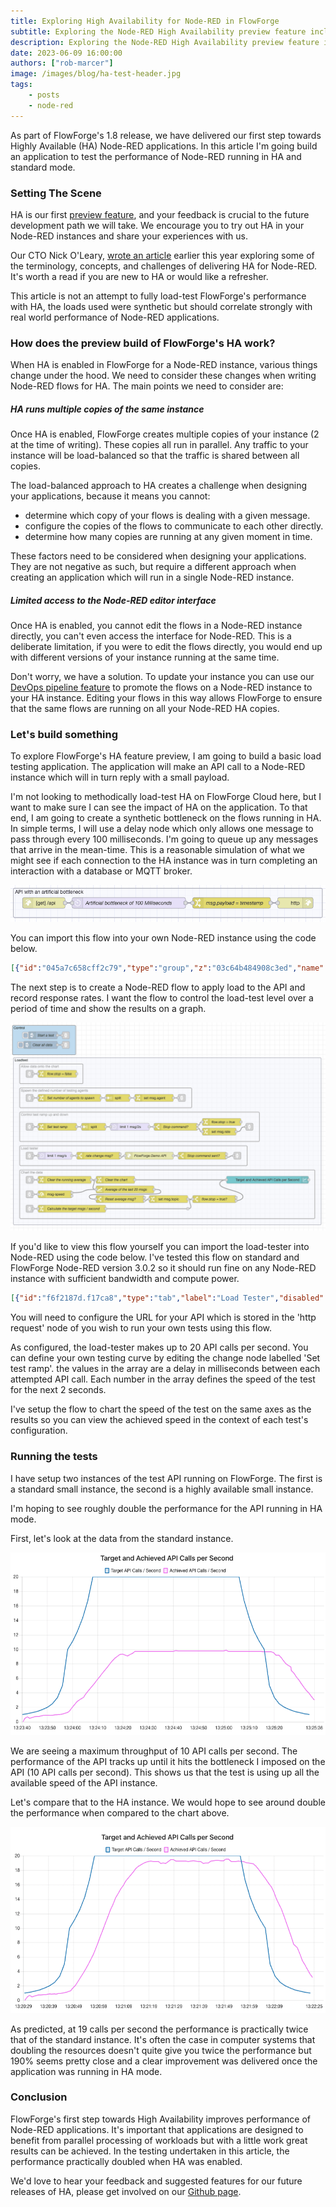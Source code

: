 ```yaml
---
title: Exploring High Availability for Node-RED in FlowForge
subtitle: Exploring the Node-RED High Availability preview feature included in FlowForge 1.8.
description: Exploring the Node-RED High Availability preview feature included in FlowForge 1.8.
date: 2023-06-09 16:00:00
authors: ["rob-marcer"]
image: /images/blog/ha-test-header.jpg
tags:
    - posts 
    - node-red
---
```


As part of FlowForge's 1.8 release, we have delivered our first step towards Highly Available (HA) Node-RED applications. In this article I'm going build an application to test the performance of Node-RED running in HA and standard mode.
<!--more-->

### Setting The Scene

HA is our first [preview feature](https://flowforge.com/handbook/product/versioning/#preview-features), and your feedback is crucial to the future development path we will take. We encourage you to try out HA in your Node-RED instances and share your experiences with us.

Our CTO Nick O'Leary, [wrote an article](/blog/2023/05/bringing-high-availability-to-node-red/) earlier this year exploring some of the terminology, concepts, and challenges of delivering HA for Node-RED. It's worth a read if you are new to HA or would like a refresher.

This article is not an attempt to fully load-test FlowForge's performance with HA, the loads used were synthetic but should correlate strongly with real world performance of Node-RED applications.

### How does the preview build of FlowForge's HA work?

When HA is enabled in FlowForge for a Node-RED instance, various things change under the hood. We need to consider these changes when writing Node-RED flows for HA. The main points we need to consider are:

##### HA runs multiple copies of the same instance

Once HA is enabled, FlowForge creates multiple copies of your instance (2 at the time of writing). These copies all run in parallel. Any traffic to your instance will be load-balanced so that the traffic is shared between all copies.

The load-balanced approach to HA creates a challenge when designing your applications, because it means you cannot:

* determine which copy of your flows is dealing with a given message.
* configure the copies of the flows to communicate to each other directly.
* determine how many copies are running at any given moment in time.

These factors need to be considered when designing your applications. They are not negative as such, but require a different approach when creating an application which will run in a single Node-RED instance.

##### Limited access to the Node-RED editor interface

Once HA is enabled, you cannot edit the flows in a Node-RED instance directly, you can't even access the interface for Node-RED. This is a deliberate limitation, if you were to edit the flows directly, you would end up with different versions of your instance running at the same time.

Don't worry, we have a solution. To update your instance you can use our [DevOps pipeline feature](https://flowforge.com/docs/user/devops-pipelines/#devops-pipelines) to promote the flows on a Node-RED instance to your HA instance. Editing your flows in this way allows FlowForge to ensure that the same flows are running on all your Node-RED HA copies.

### Let's build something

To explore FlowForge's HA feature preview, I am going to build a basic load testing application. The application will make an API call to a Node-RED instance which will in turn reply with a small payload. 

I'm not looking to methodically load-test HA on FlowForge Cloud here, but I want to make sure I can see the impact of HA on the application. To that end, I am going to create a synthetic bottleneck on the flows running in HA. In simple terms, I will use a delay node which only allows one message to pass through every 100 milliseconds. I'm going to queue up any messages that arrive in the mean-time. This is a reasonable simulation of what we might see if each connection to the HA instance was in turn completing an interaction with a database or MQTT broker.

 ![API which returns a timestamp and will only reply 10 times a second](./images/api-flow.png "API which returns a timestamp and will only reply 10 times a second")

 You can import this flow into your own Node-RED instance using the code below.

 ```json
[{"id":"045a7c658cff2c79","type":"group","z":"03c64b484908c3ed","name":"API with an artificial bottleneck","style":{"label":true},"nodes":["441caf15dca25bf5","3cb096f08952b5b0","31a50f37100b831c","3e9f592a0e907077"],"x":34,"y":39,"w":872,"h":82},{"id":"441caf15dca25bf5","type":"http in","z":"03c64b484908c3ed","g":"045a7c658cff2c79","name":"","url":"/api","method":"get","upload":false,"swaggerDoc":"","x":120,"y":80,"wires":[["31a50f37100b831c"]]},{"id":"3cb096f08952b5b0","type":"http response","z":"03c64b484908c3ed","g":"045a7c658cff2c79","name":"","statusCode":"","headers":{},"x":830,"y":80,"wires":[]},{"id":"31a50f37100b831c","type":"delay","z":"03c64b484908c3ed","g":"045a7c658cff2c79","name":"Artificial bottleneck of 100 Milliseconds","pauseType":"delay","timeout":"100","timeoutUnits":"milliseconds","rate":"1","nbRateUnits":"1","rateUnits":"second","randomFirst":"1","randomLast":"5","randomUnits":"seconds","drop":false,"allowrate":false,"outputs":1,"x":360,"y":80,"wires":[["3e9f592a0e907077"]]},{"id":"3e9f592a0e907077","type":"change","z":"03c64b484908c3ed","g":"045a7c658cff2c79","name":"msg.payload = timestamp","rules":[{"t":"set","p":"payload","pt":"msg","to":"","tot":"date"}],"action":"","property":"","from":"","to":"","reg":false,"x":650,"y":80,"wires":[["3cb096f08952b5b0"]]}]
 ```

The next step is to create a Node-RED flow to apply load to the API and record response rates. I want the flow to control the load-test level over a period of time and show the results on a graph.

![Load-testing flow](./images/loadtest-flow.png "Load-testing flow")

If you'd like to view this flow yourself you can import the load-tester into Node-RED using the code below. I've tested this flow on standard and FlowForge Node-RED version 3.0.2 so it should run fine on any Node-RED instance with sufficient bandwidth and compute power.

```json
[{"id":"f6f2187d.f17ca8","type":"tab","label":"Load Tester","disabled":false,"info":""},{"id":"10522c0baed97b5b","type":"group","z":"f6f2187d.f17ca8","name":"Loadtest","style":{"stroke":"#b2b3bd","fill":"#f2f3fb","fill-opacity":"0.5","label":true,"color":"#32333b"},"nodes":["a2e1c5156a24ea78","c7373136339401aa","55e8c82ad7a34348","8501b8a0073d43b6","b68cd727d589a27f"],"x":38,"y":233,"w":1274,"h":694},{"id":"2efd22a943329fc5","type":"group","z":"f6f2187d.f17ca8","name":"Control","style":{"label":true,"fill":"#bfdbef","color":"#000000"},"nodes":["19ac671f57cb4861","b5bd39105d7e709f","e572e84b9390305a","020775aa43e7dfda"],"x":34,"y":99,"w":262,"h":122},{"id":"a2e1c5156a24ea78","type":"group","z":"f6f2187d.f17ca8","g":"10522c0baed97b5b","name":"Spawn the defined number of testing agents","style":{"label":true},"nodes":["091d36d6e00578ce","a82342ad9c7a5d43","5fddc154f1a56e2c","64414f6450cf3953","5a238b36ad1cd200"],"x":64,"y":359,"w":712,"h":82},{"id":"c7373136339401aa","type":"group","z":"f6f2187d.f17ca8","g":"10522c0baed97b5b","name":"Control test ramp up and down","style":{"label":true},"nodes":["6cb00c173376e046","3adab13204328c4d","9f19aff9ab804d3d","4d46ca64933ac1d3","71a35667382f0c5a","9490dab01d32ad32","3f9f8d0df34377f2","32fd211dc6eacc21"],"x":64,"y":459,"w":992,"h":122},{"id":"55e8c82ad7a34348","type":"group","z":"f6f2187d.f17ca8","g":"10522c0baed97b5b","name":"Load tester","style":{"label":true},"nodes":["908750260a627af8","8e6ea88e04427117","d543dcaaa192df98","f293c04ab38c4d90","4782b199b4716137","b6bd1006d988e945"],"x":64,"y":599,"w":942,"h":82},{"id":"8501b8a0073d43b6","type":"group","z":"f6f2187d.f17ca8","g":"10522c0baed97b5b","name":"Chart the data","style":{"label":true},"nodes":["180c5e48ef2bc3dc","35373d372a8332bd","50fc36ba2355499d","17e6b261606e685d","2c1f01a17d300de8","ae514cab763c2fa7","0715e1fb5dafc7b8","67c09ddccdf925b0","2f2ec619699434f9","7a47fef4a69aefb0","0f474f2e72a21deb","9cc5785934424c73","837736a63a478ade","35373d372a8332bd"],"x":64,"y":699,"w":1222,"h":202},{"id":"b68cd727d589a27f","type":"group","z":"f6f2187d.f17ca8","g":"10522c0baed97b5b","name":"Allow data onto the chart","style":{"label":true},"nodes":["220236ca84210a64","236bbe5fa503c96c"],"x":64,"y":259,"w":262,"h":82},{"id":"0f474f2e72a21deb","type":"junction","z":"f6f2187d.f17ca8","g":"8501b8a0073d43b6","x":760,"y":860,"wires":[["837736a63a478ade"]]},{"id":"091d36d6e00578ce","type":"change","z":"f6f2187d.f17ca8","g":"a2e1c5156a24ea78","name":"Set number of agents to spawn","rules":[{"t":"set","p":"payload","pt":"msg","to":"[\"1\",\"2\",\"3\",\"4\",\"5\",\"6\",\"7\",\"8\",\"9\",\"10\"]","tot":"json"}],"action":"","property":"","from":"","to":"","reg":false,"x":270,"y":400,"wires":[["a82342ad9c7a5d43"]]},{"id":"a82342ad9c7a5d43","type":"split","z":"f6f2187d.f17ca8","g":"a2e1c5156a24ea78","name":"","splt":"\\n","spltType":"str","arraySplt":1,"arraySpltType":"len","stream":false,"addname":"","x":470,"y":400,"wires":[["5a238b36ad1cd200"]]},{"id":"5fddc154f1a56e2c","type":"link in","z":"f6f2187d.f17ca8","g":"a2e1c5156a24ea78","name":"link in 13","links":["b5bd39105d7e709f"],"x":105,"y":400,"wires":[["091d36d6e00578ce"]]},{"id":"64414f6450cf3953","type":"link out","z":"f6f2187d.f17ca8","g":"a2e1c5156a24ea78","name":"link out 9","mode":"link","links":["8e6ea88e04427117"],"x":735,"y":400,"wires":[]},{"id":"5a238b36ad1cd200","type":"change","z":"f6f2187d.f17ca8","g":"a2e1c5156a24ea78","name":"","rules":[{"t":"set","p":"agent","pt":"msg","to":"payload","tot":"msg"}],"action":"","property":"","from":"","to":"","reg":false,"x":620,"y":400,"wires":[["64414f6450cf3953"]]},{"id":"6cb00c173376e046","type":"link out","z":"f6f2187d.f17ca8","g":"c7373136339401aa","name":"link out 10","mode":"link","links":["0715e1fb5dafc7b8","8e6ea88e04427117"],"x":1015,"y":520,"wires":[]},{"id":"3adab13204328c4d","type":"delay","z":"f6f2187d.f17ca8","g":"c7373136339401aa","name":"","pauseType":"rate","timeout":"5","timeoutUnits":"seconds","rate":"1","nbRateUnits":"2","rateUnits":"second","randomFirst":"1","randomLast":"5","randomUnits":"seconds","drop":false,"allowrate":false,"outputs":1,"x":520,"y":520,"wires":[["3f9f8d0df34377f2"]]},{"id":"9f19aff9ab804d3d","type":"split","z":"f6f2187d.f17ca8","g":"c7373136339401aa","name":"","splt":"\\n","spltType":"str","arraySplt":1,"arraySpltType":"len","stream":false,"addname":"","x":370,"y":520,"wires":[["3adab13204328c4d"]]},{"id":"4d46ca64933ac1d3","type":"link in","z":"f6f2187d.f17ca8","g":"c7373136339401aa","name":"link in 14","links":["b5bd39105d7e709f"],"x":105,"y":520,"wires":[["71a35667382f0c5a"]]},{"id":"71a35667382f0c5a","type":"change","z":"f6f2187d.f17ca8","g":"c7373136339401aa","name":"Set test ramp","rules":[{"t":"set","p":"payload","pt":"msg","to":"[1000,900,800,700,600,500,400,300,200,100,50,50,50,50,50,50,50,50,50,50,100,200,300,400,500,600,700,800,900,1000,\"stop\"]","tot":"json"}],"action":"","property":"","from":"","to":"","reg":false,"x":220,"y":520,"wires":[["9f19aff9ab804d3d"]]},{"id":"9490dab01d32ad32","type":"change","z":"f6f2187d.f17ca8","g":"c7373136339401aa","name":"","rules":[{"t":"set","p":"rate","pt":"msg","to":"payload","tot":"msg"}],"action":"","property":"","from":"","to":"","reg":false,"x":890,"y":540,"wires":[["6cb00c173376e046"]]},{"id":"3f9f8d0df34377f2","type":"switch","z":"f6f2187d.f17ca8","g":"c7373136339401aa","name":"Stop command?","property":"payload","propertyType":"msg","rules":[{"t":"eq","v":"stop","vt":"str"},{"t":"else"}],"checkall":"true","repair":false,"outputs":2,"x":710,"y":520,"wires":[["32fd211dc6eacc21"],["9490dab01d32ad32"]]},{"id":"32fd211dc6eacc21","type":"change","z":"f6f2187d.f17ca8","g":"c7373136339401aa","name":"flow.stop = true","rules":[{"t":"set","p":"stop","pt":"flow","to":"true","tot":"bool"}],"action":"","property":"","from":"","to":"","reg":false,"x":900,"y":500,"wires":[[]]},{"id":"908750260a627af8","type":"delay","z":"f6f2187d.f17ca8","g":"55e8c82ad7a34348","name":"","pauseType":"rate","timeout":"5","timeoutUnits":"seconds","rate":"1","nbRateUnits":"1","rateUnits":"second","randomFirst":"1","randomLast":"5","randomUnits":"seconds","drop":false,"allowrate":true,"outputs":1,"x":210,"y":640,"wires":[["f293c04ab38c4d90"]]},{"id":"8e6ea88e04427117","type":"link in","z":"f6f2187d.f17ca8","g":"55e8c82ad7a34348","name":"link in 15","links":["64414f6450cf3953","6cb00c173376e046","d543dcaaa192df98","702296619b530dfa"],"x":105,"y":640,"wires":[["908750260a627af8"]]},{"id":"d543dcaaa192df98","type":"link out","z":"f6f2187d.f17ca8","g":"55e8c82ad7a34348","name":"link out 11","mode":"link","links":["e90e02e14ea3224a","8e6ea88e04427117","50fc36ba2355499d"],"x":965,"y":640,"wires":[]},{"id":"f293c04ab38c4d90","type":"switch","z":"f6f2187d.f17ca8","g":"55e8c82ad7a34348","name":"rate change msg?","property":"rate","propertyType":"msg","rules":[{"t":"nnull"},{"t":"else"}],"checkall":"true","repair":false,"outputs":2,"x":390,"y":640,"wires":[[],["b6bd1006d988e945"]]},{"id":"4782b199b4716137","type":"switch","z":"f6f2187d.f17ca8","g":"55e8c82ad7a34348","name":"Stop command sent?","property":"stop","propertyType":"flow","rules":[{"t":"true"},{"t":"else"}],"checkall":"true","repair":false,"outputs":2,"x":820,"y":640,"wires":[[],["d543dcaaa192df98"]]},{"id":"50fc36ba2355499d","type":"link in","z":"f6f2187d.f17ca8","g":"8501b8a0073d43b6","name":"link in 16","links":["d543dcaaa192df98"],"x":105,"y":800,"wires":[["180c5e48ef2bc3dc"]]},{"id":"2c1f01a17d300de8","type":"change","z":"f6f2187d.f17ca8","g":"8501b8a0073d43b6","name":"","rules":[{"t":"set","p":"topic","pt":"msg","to":"Achieved API Calls / Second","tot":"str"}],"action":"","property":"","from":"","to":"","reg":false,"x":680,"y":820,"wires":[["837736a63a478ade"]]},{"id":"ae514cab763c2fa7","type":"change","z":"f6f2187d.f17ca8","g":"8501b8a0073d43b6","name":"Calculate the target msgs / second","rules":[{"t":"set","p":"payload","pt":"msg","to":"1000 / msg.payload","tot":"jsonata"},{"t":"set","p":"topic","pt":"msg","to":"Target API Calls / Second","tot":"str"}],"action":"","property":"","from":"","to":"","reg":false,"x":280,"y":860,"wires":[["0f474f2e72a21deb"]]},{"id":"0715e1fb5dafc7b8","type":"link in","z":"f6f2187d.f17ca8","g":"8501b8a0073d43b6","name":"link in 17","links":["6cb00c173376e046","702296619b530dfa"],"x":105,"y":860,"wires":[["ae514cab763c2fa7"]]},{"id":"67c09ddccdf925b0","type":"link in","z":"f6f2187d.f17ca8","g":"8501b8a0073d43b6","name":"link in 18","links":["b5bd39105d7e709f","020775aa43e7dfda"],"x":105,"y":740,"wires":[["7a47fef4a69aefb0"]]},{"id":"2f2ec619699434f9","type":"change","z":"f6f2187d.f17ca8","g":"8501b8a0073d43b6","name":"Clear the chart","rules":[{"t":"set","p":"payload","pt":"msg","to":"[]","tot":"json"}],"action":"","property":"","from":"","to":"","reg":false,"x":460,"y":740,"wires":[["35373d372a8332bd"]]},{"id":"7a47fef4a69aefb0","type":"change","z":"f6f2187d.f17ca8","g":"8501b8a0073d43b6","name":"Clear the running average","rules":[{"t":"set","p":"payload","pt":"msg","to":"clear","tot":"str"}],"action":"","property":"","from":"","to":"","reg":false,"x":250,"y":740,"wires":[["17e6b261606e685d","2f2ec619699434f9"]]},{"id":"9cc5785934424c73","type":"switch","z":"f6f2187d.f17ca8","g":"8501b8a0073d43b6","name":"Reset average msg?","property":"payload_in","propertyType":"msg","rules":[{"t":"eq","v":"clear","vt":"str"},{"t":"else"}],"checkall":"true","repair":false,"outputs":2,"x":480,"y":820,"wires":[[],["2c1f01a17d300de8"]]},{"id":"837736a63a478ade","type":"switch","z":"f6f2187d.f17ca8","g":"8501b8a0073d43b6","name":"flow.stop = true?","property":"stop","propertyType":"flow","rules":[{"t":"true"},{"t":"else"}],"checkall":"true","repair":false,"outputs":2,"x":870,"y":820,"wires":[[],["35373d372a8332bd"]]},{"id":"220236ca84210a64","type":"change","z":"f6f2187d.f17ca8","g":"b68cd727d589a27f","name":"flow.stop = false","rules":[{"t":"set","p":"stop","pt":"flow","to":"false","tot":"bool"}],"action":"","property":"","from":"","to":"","reg":false,"x":220,"y":300,"wires":[[]]},{"id":"236bbe5fa503c96c","type":"link in","z":"f6f2187d.f17ca8","g":"b68cd727d589a27f","name":"link in 19","links":["b5bd39105d7e709f"],"x":105,"y":300,"wires":[["220236ca84210a64"]]},{"id":"19ac671f57cb4861","type":"inject","z":"f6f2187d.f17ca8","g":"2efd22a943329fc5","name":"Start a test","props":[],"repeat":"","crontab":"","once":false,"onceDelay":0.1,"topic":"","x":160,"y":140,"wires":[["b5bd39105d7e709f"]]},{"id":"b5bd39105d7e709f","type":"link out","z":"f6f2187d.f17ca8","g":"2efd22a943329fc5","name":"link out 12","mode":"link","links":["c400cbe00d5157eb","11f154eb8793628e","932ad072f2a06f5b","e9af1c9fa92b2d28","f82a1a50e69f92ac","5fddc154f1a56e2c","4d46ca64933ac1d3","67c09ddccdf925b0","236bbe5fa503c96c","34adf87fc623f3a9","ff6cf9cb22aae286","eb689d3c5969a421","f0be31cc6f44d71e"],"x":255,"y":140,"wires":[]},{"id":"e572e84b9390305a","type":"inject","z":"f6f2187d.f17ca8","g":"2efd22a943329fc5","name":"Clear all data","props":[],"repeat":"","crontab":"","once":false,"onceDelay":0.1,"topic":"","x":150,"y":180,"wires":[["020775aa43e7dfda"]]},{"id":"020775aa43e7dfda","type":"link out","z":"f6f2187d.f17ca8","g":"2efd22a943329fc5","name":"link out 13","mode":"link","links":["932ad072f2a06f5b","67c09ddccdf925b0","eb689d3c5969a421"],"x":255,"y":180,"wires":[]},{"id":"35373d372a8332bd","type":"ui_chart","z":"f6f2187d.f17ca8","g":"8501b8a0073d43b6","name":"","group":"ac144f4cf90c7c0f","order":0,"width":"6","height":"6","label":"Target and Achieved API Calls per Second","chartType":"line","legend":"true","xformat":"HH:mm:ss","interpolate":"linear","nodata":"","dot":false,"ymin":"","ymax":"","removeOlder":"5","removeOlderPoints":"","removeOlderUnit":"60","cutout":0,"useOneColor":false,"useUTC":false,"colors":["#1f77b4","#ec6dee","#ff7f0e","#2ca02c","#98df8a","#d62728","#ff9896","#9467bd","#c5b0d5"],"outputs":1,"useDifferentColor":false,"className":"","x":1090,"y":740,"wires":[[]]},{"id":"180c5e48ef2bc3dc","type":"msg-speed","z":"f6f2187d.f17ca8","g":"8501b8a0073d43b6","name":"","frequency":"sec","interval":1,"estimation":false,"ignore":true,"pauseAtStartup":false,"topicDependent":false,"x":210,"y":800,"wires":[["17e6b261606e685d"],[]]},{"id":"17e6b261606e685d","type":"moving-average","z":"f6f2187d.f17ca8","g":"8501b8a0073d43b6","name":"Average of the last 20 msgs","amount":"20","weight":"cumulative","x":500,"y":780,"wires":[["9cc5785934424c73"]]},{"id":"b6bd1006d988e945","type":"http request","z":"f6f2187d.f17ca8","g":"55e8c82ad7a34348","name":"FlowForge Demo API","method":"GET","ret":"txt","paytoqs":"ignore","url":"","tls":"","persist":false,"proxy":"","insecureHTTPParser":false,"authType":"","senderr":false,"headers":[],"x":600,"y":640,"wires":[["4782b199b4716137"]]},{"id":"ac144f4cf90c7c0f","type":"ui_group","name":"","tab":"d07184e97ed77e45","order":1,"disp":true,"width":"6","collapse":false,"className":""},{"id":"d07184e97ed77e45","type":"ui_tab","name":"Home","icon":"dashboard","disabled":false,"hidden":false}]
```

You will need to configure the URL for your API which is stored in the 'http request' node of you wish to run your own tests using this flow.

As configured, the load-tester makes up to 20 API calls per second. You can define your own testing curve by editing the change node labelled 'Set test ramp'. the values in the array are a delay in milliseconds between each attempted API call. Each number in the array defines the speed of the test for the next 2 seconds.

I've setup the flow to chart the speed of the test on the same axes as the results so you can view the achieved speed in the context of each test's configuration.

### Running the tests

I have setup two instances of the test API running on FlowForge. The first is a standard small instance, the second is a highly available small instance.

I'm hoping to see roughly double the performance for the API running in HA mode.

First, let's look at the data from the standard instance.

![Load-test results from the API running in a standard instance](./images/standard-loadtest.png "Load-test results from the API running in a standard instance")

We are seeing a maximum throughput of 10 API calls per second. The performance of the API tracks up until it hits the bottleneck I imposed on the API (10 API calls per second). This shows us that the test is using up all the available speed of the API instance.

Let's compare that to the HA instance. We would hope to see around double the performance when compared to the chart above.

![Load-test results from the API running in a standard HA](./images/ha-loadtest.png "Load-test results from the API running in a HA instance")

As predicted, at 19 calls per second the performance is practically twice that of the standard instance. It's often the case in computer systems that doubling the resources doesn't quite give you twice the performance but 190% seems pretty close and a clear improvement was delivered once the application was running in HA mode.

### Conclusion

FlowForge's first step towards High Availability improves performance of Node-RED applications. It's important that applications are designed to benefit from parallel processing of workloads but with a little work great results can be achieved. In the testing undertaken in this article, the performance practically doubled when HA was enabled.

We'd love to hear your feedback and suggested features for our future releases of HA, please get involved on our [Github page](https://github.com/flowforge/flowforge).

